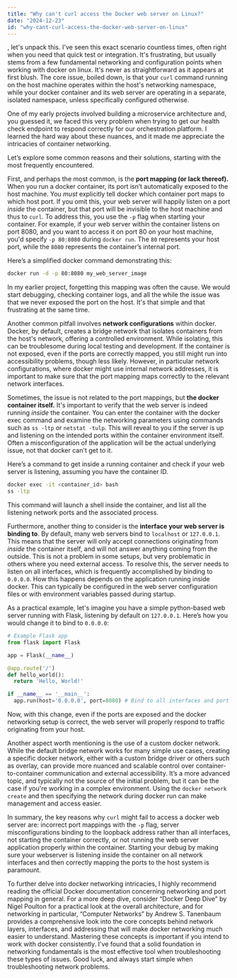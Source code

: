 ```yaml
---
title: "Why can't curl access the Docker web server on Linux?"
date: "2024-12-23"
id: "why-cant-curl-access-the-docker-web-server-on-linux"
---
```


, let's unpack this. I've seen this exact scenario countless times, often right when you need that quick test or integration. It's frustrating, but usually stems from a few fundamental networking and configuration points when working with docker on linux. It's never as straightforward as it appears at first blush. The core issue, boiled down, is that your `curl` command running on the host machine operates within the host's networking namespace, while your docker container and its web server are operating in a separate, isolated namespace, unless specifically configured otherwise.

One of my early projects involved building a microservice architecture and, you guessed it, we faced this very problem when trying to get our health check endpoint to respond correctly for our orchestration platform. I learned the hard way about these nuances, and it made me appreciate the intricacies of container networking.

Let’s explore some common reasons and their solutions, starting with the most frequently encountered.

First, and perhaps the most common, is the **port mapping (or lack thereof).** When you run a docker container, its port isn’t automatically exposed to the host machine. You *must* explicitly tell docker which container port maps to which host port. If you omit this, your web server will happily listen on a port *inside* the container, but that port will be invisible to the host machine and thus to `curl`. To address this, you use the `-p` flag when starting your container. For example, if your web server within the container listens on port 8080, and you want to access it on port 80 on your host machine, you'd specify `-p 80:8080` during `docker run`. The `80` represents your host port, while the `8080` represents the container’s internal port.

Here’s a simplified docker command demonstrating this:

```bash
docker run -d -p 80:8080 my_web_server_image
```

In my earlier project, forgetting this mapping was often the cause. We would start debugging, checking container logs, and all the while the issue was that we never exposed the port on the host. It's that simple and that frustrating at the same time.

Another common pitfall involves **network configurations** within docker. Docker, by default, creates a bridge network that isolates containers from the host's network, offering a controlled environment. While isolating, this can be troublesome during local testing and development. If the container is not exposed, even if the ports are correctly mapped, you still might run into accessibility problems, though less likely. However, in particular network configurations, where docker might use internal network addresses, it is important to make sure that the port mapping maps correctly to the relevant network interfaces.

Sometimes, the issue is not related to the port mappings, but **the docker container itself.** It's important to verify that the web server is indeed running *inside* the container. You can enter the container with the docker exec command and examine the networking parameters using commands such as `ss -ltp` or `netstat -tulp`. This will reveal to you if the server is up and listening on the intended ports within the container environment itself. Often a misconfiguration of the application will be the actual underlying issue, not that docker can't get to it.

Here’s a command to get inside a running container and check if your web server is listening, assuming you have the container ID.

```bash
docker exec -it <container_id> bash
ss -ltp
```
This command will launch a shell inside the container, and list all the listening network ports and the associated process.

Furthermore, another thing to consider is the **interface your web server is binding to**. By default, many web servers bind to `localhost` or `127.0.0.1`. This means that the server will only accept connections originating from *inside* the container itself, and will not answer anything coming from the outside. This is not a problem in some setups, but very problematic in others where you need external access. To resolve this, the server needs to listen on all interfaces, which is frequently accomplished by binding to `0.0.0.0`. How this happens depends on the application running inside docker. This can typically be configured in the web server configuration files or with environment variables passed during startup.

As a practical example, let's imagine you have a simple python-based web server running with Flask, listening by default on `127.0.0.1`. Here’s how you would change it to bind to `0.0.0.0`:

```python
# Example Flask app
from flask import Flask

app = Flask(__name__)

@app.route('/')
def hello_world():
  return 'Hello, World!'

if __name__ == '__main__':
  app.run(host='0.0.0.0', port=8080) # Bind to all interfaces and port 8080

```

Now, with this change, even if the ports are exposed and the docker networking setup is correct, the web server will properly respond to traffic originating from your host.

Another aspect worth mentioning is the use of a custom docker network. While the default bridge network works for many simple use cases, creating a specific docker network, either with a custom bridge driver or others such as overlay, can provide more nuanced and scalable control over container-to-container communication and external accessibility. It’s a more advanced topic, and typically not the source of the initial problem, but it can be the case if you're working in a complex environment. Using the `docker network create` and then specifying the network during docker run can make management and access easier.

In summary, the key reasons why `curl` might fail to access a docker web server are: incorrect port mappings with the `-p` flag, server misconfigurations binding to the loopback address rather than all interfaces, not starting the container correctly, or not running the web server application properly within the container. Starting your debug by making sure your webserver is listening inside the container on all network interfaces and then correctly mapping the ports to the host system is paramount.

To further delve into docker networking intricacies, I highly recommend reading the official Docker documentation concerning networking and port mapping in general. For a more deep dive, consider “Docker Deep Dive” by Nigel Poulton for a practical look at the overall architecture, and for networking in particular, “Computer Networks” by Andrew S. Tanenbaum provides a comprehensive look into the core concepts behind network layers, interfaces, and addressing that will make docker networking much easier to understand. Mastering these concepts is important if you intend to work with docker consistently. I've found that a solid foundation in networking fundamentals is the most effective tool when troubleshooting these types of issues. Good luck, and always start simple when troubleshooting network problems.
